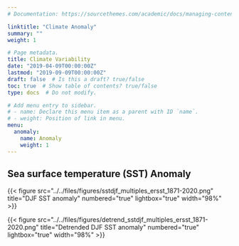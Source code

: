 ```yaml
---
# Documentation: https://sourcethemes.com/academic/docs/managing-content/

linktitle: "Climate Anomaly"
summary: ""
weight: 1

# Page metadata.
title: Climate Variability
date: "2019-04-09T00:00:00Z"
lastmod: "2019-09-09T00:00:00Z"
draft: false  # Is this a draft? true/false
toc: true  # Show table of contents? true/false
type: docs  # Do not modify.

# Add menu entry to sidebar.
# - name: Declare this menu item as a parent with ID `name`.
# - weight: Position of link in menu.
menu:
  anomaly:
    name: Anomaly
    weight: 1
---
```


<!-- {{% toc %}} -->

## Sea surface temperature (SST) Anomaly

{{< figure src="../../files/figures/sstdjf_multiples_ersst_1871-2020.png" title="DJF SST anomaly" numbered="true" lightbox="true" width="98%" >}}

{{< figure src="../../files/figures/detrend_sstdjf_multiples_ersst_1871-2020.png" title="Detrended DJF SST anomaly" numbered="true" lightbox="true" width="98%" >}}
